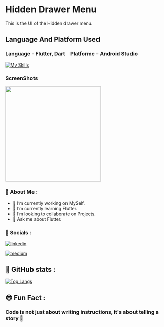 # Hidden Drawer Menu
This is the UI of the Hidden drawer menu. 

## Language And Platform Used 

### **Language**  - Flutter, Dart  &nbsp;&nbsp;  **Platforme**  - Android Studio
[![My Skills](https://skillicons.dev/icons?i=flutter,dart,,androidstudio)](https://skillicons.dev)

### ScreenShots
<img src="![screenshot](https://github.com/user-attachments/assets/46f6ca14-7321-4ea3-a447-b5feef7c99c2)
" width="300" />


### 🚀 About Me :

- 🔭 I’m currently working on MySelf.
- 🌱 I’m currently learning Flutter.
- 👯 I’m looking to collaborate on Projects.
- 💬 Ask me about Flutter.

### 🔗 Socials :

[![linkedin](https://img.shields.io/badge/linkedin-0A66C2?style=for-the-badge&logo=linkedin&logoColor=white)](https://www.linkedin.com/in/paras-sharma-a216a5275/)

[![medium](https://img.shields.io/badge/Medium-000?style=for-the-badge&logo=medium&logoColor=white)](https://medium.com/@paras.influxinfotech)

## 🧾 GitHub stats :

[![Top Langs](https://github-readme-stats.vercel.app/api/top-langs/?username=CodingWithParas)](https://github.com/CodingWithParas/github-readme-stats)

## 😎 Fun Fact :

### Code is not just about writing instructions, it's about telling a story 🎫

